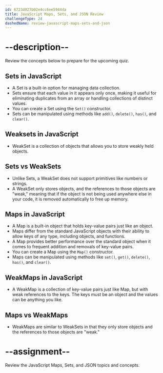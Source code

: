 ```yaml
---
id: 6723d027b02e4cc6ee5944da
title: JavaScript Maps, Sets, and JSON Review
challengeType: 24
dashedName: review-javascript-maps-sets-and-json
---
```


# --description--

Review the concepts below to prepare for the upcoming quiz.

## Sets in JavaScript

- A Set is a built-in option for managing data collection. 
- Sets ensure that each value in it appears only once, making it useful for eliminating duplicates from an array or handling collections of distinct values.
- You can create a Set using the `Set()` constructor.
- Sets can be manipulated using methods like `add()`, `delete()`, `has()`, and `clear()`.

## Weaksets in JavaScript

- WeakSet is a collection of objects that allows you to store weakly held objects.

## Sets vs WeakSets

- Unlike Sets, a WeakSet does not support primitives like numbers or strings.
- A WeakSet only stores objects, and the references to those objects are "weak," meaning that if the object is not being used anywhere else in your code, it is removed automatically to free up memory.

## Maps in JavaScript

- A Map is a built-in object that holds key-value pairs just like an object. 
- Maps differ from the standard JavaScript objects with their ability to allow keys of any type, including objects, and functions.
- A Map provides better performance over the standard object when it comes to frequent addition and removals of key-value pairs.
- You can create a Map using the `Map()` constructor.
- Maps can be manipulated using methods like `set()`, `get()`, `delete()`, `has()`, and `clear()`.

## WeakMaps in JavaScript

- A WeakMap is a collection of key-value pairs just like Map, but with weak references to the keys. The keys must be an object and the values can be anything you like.

## Maps vs WeakMaps

- WeakMaps are similar to WeakSets in that they only store objects and the references to those objects are "weak."

# --assignment--

Review the JavaScript Maps, Sets, and JSON topics and concepts.

